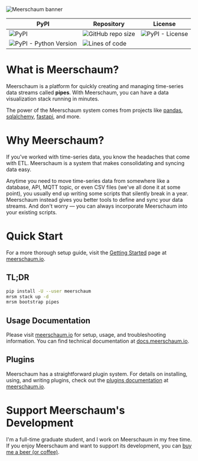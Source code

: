<img src="https://meerschaum.io/assets/banner_1920x320.png" alt="Meerschaum banner">

| PyPI                                                         | Repository                                                   | License                                                      |
| ------------------------------------------------------------ | ------------------------------------------------------------ | ------------------------------------------------------------ |
| ![PyPI]( https://img.shields.io/pypi/v/meerschaum?color=%2300cc66&label=Version ) | ![GitHub repo size](https://img.shields.io/github/repo-size/bmeares/Meerschaum?label=Repo%20size) | ![PyPI - License](https://img.shields.io/pypi/l/meerschaum?label=License) |
| ![PyPI - Python Version]( https://img.shields.io/pypi/pyversions/meerschaum?label=Python&logo=python&logoColor=%23ffffff ) | ![Lines of code]( https://img.shields.io/tokei/lines/github/bmeares/Meerschaum?label=Total%20Lines ) |                                                              |


# What is Meerschaum?
Meerschaum is a platform for quickly creating and managing time-series data streams called **pipes**. With Meerschaum, you can have a data visualization stack running in minutes.

The power of the Meerschaum system comes from projects like [pandas](https://pandas.pydata.org/), [sqlalchemy](https://www.sqlalchemy.org/), [fastapi](https://fastapi.tiangolo.com/), and more.

# Why Meerschaum?

If you've worked with time-series data, you know the headaches that come with ETL. Meerschaum is a system that makes consolidating and syncing data easy.

Anytime you need to move time-series data from somewhere like a database, API, MQTT topic, or even CSV files (we've all done it at some point), you usually end up writing some scripts that silently break in a year. Meerschaum instead gives you better tools to define and sync your data streams. And don't worry — you can always incorporate Meerschaum into your existing scripts.

# Quick Start

For a more thorough setup guide, visit the [Getting Started](https://meerschaum.io/get-started/) page at [meerschaum.io](https://meerschaum.io).

## TL;DR

```bash
pip install -U --user meerschaum
mrsm stack up -d
mrsm bootstrap pipes
```

## Usage Documentation

Please visit [meerschaum.io](https://meerschaum.io) for setup, usage, and troubleshooting information. You can find technical documentation at [docs.meerschaum.io](https://docs.meerschaum.io).

## Plugins

Meerschaum has a straightforward plugin system. For details on installing, using, and writing plugins, check out the [plugins documentation](https://meerschaum.io/reference/plugins/types-of-plugins) at [meerschaum.io](https://meerschaum.io).

# Support Meerschaum's Development

I'm a full-time graduate student, and I work on Meerschaum in my free time. If you enjoy Meerschaum and want to support its development, you can [buy me a beer (or coffee)](https://www.buymeacoffee.com/bmeares).
